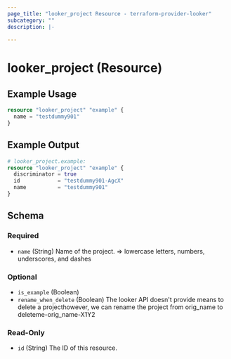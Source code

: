 ```yaml
---
page_title: "looker_project Resource - terraform-provider-looker"
subcategory: ""
description: |-
  
---
```

# looker_project (Resource)

## Example Usage
```terraform
resource "looker_project" "example" {
  name = "testdummy901"
}
```

## Example Output
```terraform
# looker_project.example:
resource "looker_project" "example" {
  discriminator = true
  id            = "testdummy901-AgcX"
  name          = "testdummy901"
}
```

<!-- schema generated by tfplugindocs -->
## Schema

### Required

- `name` (String) Name of the project. => lowercase letters, numbers, underscores, and dashes

### Optional

- `is_example` (Boolean)
- `rename_when_delete` (Boolean) The looker API doesn't provide means to delete a projecthowever, we can rename the project from orig_name to deleteme-orig_name-X1Y2

### Read-Only

- `id` (String) The ID of this resource.
